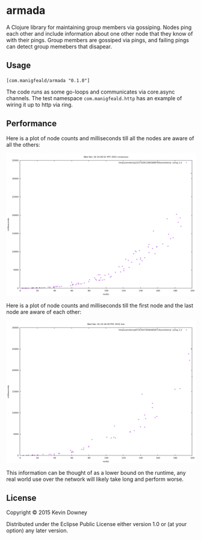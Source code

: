 # armada

A Clojure library for maintaining group members via gossiping. Nodes
ping each other and include information about one other node that they
know of with their pings. Group members are gossiped via pings, and
failing pings can detect group memebers that disapear. 

## Usage

`[com.manigfeald/armada "0.1.0"]`

The code runs as some go-loops and communicates via core.async
channels. The test namespace `com.manigfeald.http` has an example of
wiring it up to http via ring.

## Performance


Here is a plot of node counts and milliseconds till all the nodes are
aware of all the others:

![consensus plot](/plots/consensus.png?raw=true)

Here is a plot of node counts and milliseconds till the first node and
the last node are aware of each other:

![line plot](/plots/line.png?raw=true)

This information can be thought of as a lower bound on the runtime,
any real world use over the network will likely take long and perform
worse.

## License

Copyright © 2015 Kevin Downey

Distributed under the Eclipse Public License either version 1.0 or (at
your option) any later version.
